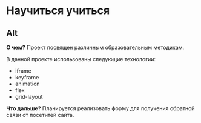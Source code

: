 # Научиться учиться
Alt
------
**О чем?**
Проект посвящен различным образовательным методикам.

В данной проекте использованы следующие технологии:
* iframe
* keyframe
* animation
* flex
* grid-layout

**Что дальше?**
Планируется реализовать форму для получения обратной связи от посетитей сайта.
